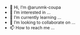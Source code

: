 - 👋 Hi, I’m @arunmk-coupa
- 👀 I’m interested in ...
- 🌱 I’m currently learning ...
- 💞️ I’m looking to collaborate on ...
- 📫 How to reach me ...

<!---
arunmk-coupa/arunmk-coupa is a ✨ special ✨ repository because its `README.md` (this file) appears on your GitHub profile.
You can click the Preview link to take a look at your changes.
--->
